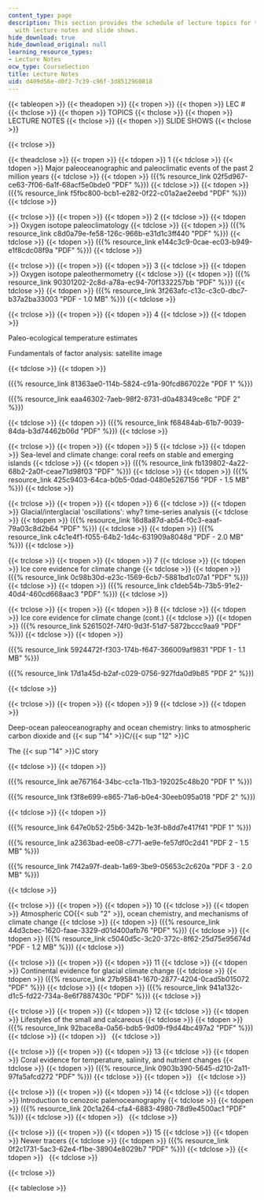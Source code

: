 ```yaml
---
content_type: page
description: This section provides the schedule of lecture topics for the course along
  with lecture notes and slide shows.
hide_download: true
hide_download_original: null
learning_resource_types:
- Lecture Notes
ocw_type: CourseSection
title: Lecture Notes
uid: d409d56e-d0f2-7c39-c96f-3d8512960818
---
```


{{< tableopen >}}
{{< theadopen >}}
{{< tropen >}}
{{< thopen >}}
LEC #
{{< thclose >}}
{{< thopen >}}
TOPICS
{{< thclose >}}
{{< thopen >}}
LECTURE NOTES
{{< thclose >}}
{{< thopen >}}
SLIDE SHOWS
{{< thclose >}}

{{< trclose >}}

{{< theadclose >}}
{{< tropen >}}
{{< tdopen >}}
1
{{< tdclose >}}
{{< tdopen >}}
Major paleoceanographic and paleoclimatic events of the past 2 million years
{{< tdclose >}}
{{< tdopen >}}
({{% resource_link 02f5d967-ce63-7f06-6a1f-68acf5e0bde0 "PDF" %}})
{{< tdclose >}}
{{< tdopen >}}
({{% resource_link f5fbc800-bcb1-e282-0f22-c01a2ae2eebd "PDF" %}})
{{< tdclose >}}

{{< trclose >}}
{{< tropen >}}
{{< tdopen >}}
2
{{< tdclose >}}
{{< tdopen >}}
Oxygen isotope paleoclimatology
{{< tdclose >}}
{{< tdopen >}}
({{% resource_link c8d0a79e-fe58-126c-966b-e31d1c3ff440 "PDF" %}})
{{< tdclose >}}
{{< tdopen >}}
({{% resource_link e144c3c9-0cae-ec03-b949-e1f8cdc08f9a "PDF" %}})
{{< tdclose >}}

{{< trclose >}}
{{< tropen >}}
{{< tdopen >}}
3
{{< tdclose >}}
{{< tdopen >}}
Oxygen isotope paleothermometry
{{< tdclose >}}
{{< tdopen >}}
({{% resource_link 90301202-2c8d-a78a-ec94-70f1332257bb "PDF" %}})
{{< tdclose >}}
{{< tdopen >}}
({{% resource_link 3f263afc-c13c-c3c0-dbc7-b37a2ba33003 "PDF - 1.0 MB" %}})
{{< tdclose >}}

{{< trclose >}}
{{< tropen >}}
{{< tdopen >}}
4
{{< tdclose >}}
{{< tdopen >}}


Paleo-ecological temperature estimates

Fundamentals of factor analysis: satellite image


{{< tdclose >}}
{{< tdopen >}}


({{% resource_link 81363ae0-114b-5824-c91a-90fcd867022e "PDF 1" %}})

({{% resource_link eaa46302-7aeb-98f2-8731-d0a48349ce8c "PDF 2" %}})


{{< tdclose >}}
{{< tdopen >}}
({{% resource_link f68484ab-61b7-9039-84da-b3d74462b06d "PDF" %}})
{{< tdclose >}}

{{< trclose >}}
{{< tropen >}}
{{< tdopen >}}
5
{{< tdclose >}}
{{< tdopen >}}
Sea-level and climate change: coral reefs on stable and emerging islands
{{< tdclose >}}
{{< tdopen >}}
({{% resource_link fb139802-4a22-68b2-2a0f-ceae71d98f03 "PDF" %}})
{{< tdclose >}}
{{< tdopen >}}
({{% resource_link 425c9403-64ca-b0b5-0dad-0480e5267156 "PDF - 1.5 MB" %}})
{{< tdclose >}}

{{< trclose >}}
{{< tropen >}}
{{< tdopen >}}
6
{{< tdclose >}}
{{< tdopen >}}
Glacial/interglacial 'oscillations': why? time-series analysis
{{< tdclose >}}
{{< tdopen >}}
({{% resource_link 16d8a87d-ab54-f0c3-eaaf-79a03c8d2b64 "PDF" %}})
{{< tdclose >}}
{{< tdopen >}}
({{% resource_link c4c1e4f1-f055-64b2-1d4c-631909a8048d "PDF - 2.0 MB" %}})
{{< tdclose >}}

{{< trclose >}}
{{< tropen >}}
{{< tdopen >}}
7
{{< tdclose >}}
{{< tdopen >}}
Ice core evidence for climate change
{{< tdclose >}}
{{< tdopen >}}
({{% resource_link 0c98b30d-e23c-1569-6cb7-5881bd1c07a1 "PDF" %}})
{{< tdclose >}}
{{< tdopen >}}
({{% resource_link c1deb54b-73b5-91e2-40d4-460cd668aac3 "PDF" %}})
{{< tdclose >}}

{{< trclose >}}
{{< tropen >}}
{{< tdopen >}}
8
{{< tdclose >}}
{{< tdopen >}}
Ice core evidence for climate change (cont.)
{{< tdclose >}}
{{< tdopen >}}
({{% resource_link 5261502f-74f0-9d3f-51d7-5872bccc9aa9 "PDF" %}})
{{< tdclose >}}
{{< tdopen >}}


({{% resource_link 5924472f-f303-174b-f647-366009af9831 "PDF 1 - 1.1 MB" %}})

({{% resource_link 17d1a45d-b2af-c029-0756-927fda0d9b85 "PDF 2" %}})


{{< tdclose >}}

{{< trclose >}}
{{< tropen >}}
{{< tdopen >}}
9
{{< tdclose >}}
{{< tdopen >}}


Deep-ocean paleoceanography and ocean chemistry: links to atmospheric carbon dioxide and {{< sup "14" >}}C/{{< sup "12" >}}C

The {{< sup "14" >}}C story


{{< tdclose >}}
{{< tdopen >}}


({{% resource_link ae767164-34bc-cc1a-11b3-192025c48b20 "PDF 1" %}})

({{% resource_link f3f8e699-e865-71a6-b0e4-30eeb095a018 "PDF 2" %}})


{{< tdclose >}}
{{< tdopen >}}


({{% resource_link 647e0b52-25b6-342b-1e3f-b8dd7e417f41 "PDF 1" %}})

({{% resource_link a2363bad-ee08-c771-ae9e-fe57df0c2d41 "PDF 2 - 1.5 MB" %}})

({{% resource_link 7f42a97f-deab-1a69-3be9-05653c2c620a "PDF 3 - 2.0 MB" %}})


{{< tdclose >}}

{{< trclose >}}
{{< tropen >}}
{{< tdopen >}}
10
{{< tdclose >}}
{{< tdopen >}}
Atmospheric CO{{< sub "2" >}}, ocean chemistry, and mechanisms of climate change
{{< tdclose >}}
{{< tdopen >}}
({{% resource_link 44d3cbec-1620-faae-3329-d01d400afb76 "PDF" %}})
{{< tdclose >}}
{{< tdopen >}}
({{% resource_link c5040d5c-3c20-372c-8f62-25d75e95674d "PDF - 1.2 MB" %}})
{{< tdclose >}}

{{< trclose >}}
{{< tropen >}}
{{< tdopen >}}
11
{{< tdclose >}}
{{< tdopen >}}
Continental evidence for glacial climate change
{{< tdclose >}}
{{< tdopen >}}
({{% resource_link 27b95841-1670-2877-4204-0cad5b015072 "PDF" %}})
{{< tdclose >}}
{{< tdopen >}}
({{% resource_link 941a132c-d1c5-fd22-734a-8e6f7887430c "PDF" %}})
{{< tdclose >}}

{{< trclose >}}
{{< tropen >}}
{{< tdopen >}}
12
{{< tdclose >}}
{{< tdopen >}}
Lifestyles of the small and calcareous
{{< tdclose >}}
{{< tdopen >}}
({{% resource_link 92bace8a-0a56-bdb5-9d09-f9d44bc497a2 "PDF" %}})
{{< tdclose >}}
{{< tdopen >}}
 
{{< tdclose >}}

{{< trclose >}}
{{< tropen >}}
{{< tdopen >}}
13
{{< tdclose >}}
{{< tdopen >}}
Coral evidence for temperature, salinity, and nutrient changes
{{< tdclose >}}
{{< tdopen >}}
({{% resource_link 0903b390-5645-d210-2a11-97fa5afcd272 "PDF" %}})
{{< tdclose >}}
{{< tdopen >}}
 
{{< tdclose >}}

{{< trclose >}}
{{< tropen >}}
{{< tdopen >}}
14
{{< tdclose >}}
{{< tdopen >}}
Introduction to cenozoic palenoceanography
{{< tdclose >}}
{{< tdopen >}}
({{% resource_link 20c1a264-cfa4-6883-4980-78d9e4500ac1 "PDF" %}})
{{< tdclose >}}
{{< tdopen >}}
 
{{< tdclose >}}

{{< trclose >}}
{{< tropen >}}
{{< tdopen >}}
15
{{< tdclose >}}
{{< tdopen >}}
Newer tracers
{{< tdclose >}}
{{< tdopen >}}
({{% resource_link 0f2c1731-5ac3-62e4-f1be-38904e8029b7 "PDF" %}})
{{< tdclose >}}
{{< tdopen >}}
 
{{< tdclose >}}

{{< trclose >}}

{{< tableclose >}}